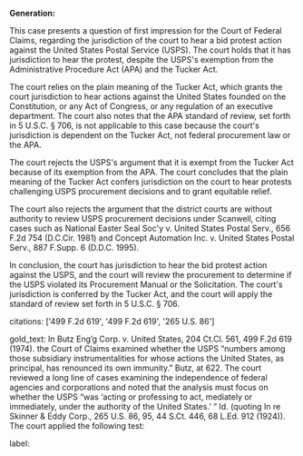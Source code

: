 **Generation:**



This case presents a question of first impression for the Court of Federal Claims, regarding the jurisdiction of the court to hear a bid protest action against the United States Postal Service (USPS). The court holds that it has jurisdiction to hear the protest, despite the USPS's exemption from the Administrative Procedure Act (APA) and the Tucker Act.

The court relies on the plain meaning of the Tucker Act, which grants the court jurisdiction to hear actions against the United States founded on the Constitution, or any Act of Congress, or any regulation of an executive department. The court also notes that the APA standard of review, set forth in 5 U.S.C. § 706, is not applicable to this case because the court's jurisdiction is dependent on the Tucker Act, not federal procurement law or the APA.

The court rejects the USPS's argument that it is exempt from the Tucker Act because of its exemption from the APA. The court concludes that the plain meaning of the Tucker Act confers jurisdiction on the court to hear protests challenging USPS procurement decisions and to grant equitable relief.

The court also rejects the argument that the district courts are without authority to review USPS procurement decisions under Scanwell, citing cases such as National Easter Seal Soc'y v. United States Postal Serv., 656 F.2d 754 (D.C.Cir. 1981) and Concept Automation Inc. v. United States Postal Serv., 887 F.Supp. 6 (D.D.C. 1995).

In conclusion, the court has jurisdiction to hear the bid protest action against the USPS, and the court will review the procurement to determine if the USPS violated its Procurement Manual or the Solicitation. The court's jurisdiction is conferred by the Tucker Act, and the court will apply the standard of review set forth in 5 U.S.C. § 706.



citations: ['499 F.2d 619', '499 F.2d 619', '265 U.S. 86']

gold_text: In Butz Eng’g Corp. v. United States, 204 Ct.Cl. 561, 499 F.2d 619 (1974). the Court of Claims examined whether the USPS “numbers among those subsidiary instrumentalities for whose actions the United States, as principal, has renounced its own immunity.” Butz, at 622. The court reviewed a long line of cases examining the independence of federal agencies and corporations and noted that the analysis must focus on whether the USPS “was ‘acting or professing to act, mediately or immediately, under the authority of the United States.’ ” Id. (quoting In re Skinner & Eddy Corp., 265 U.S. 86, 95, 44 S.Ct. 446, 68 L.Ed. 912 (1924)). The court applied the following test:

label: 